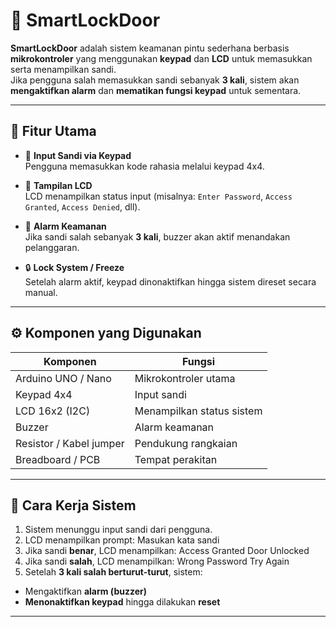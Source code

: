 # 🔐 SmartLockDoor

**SmartLockDoor** adalah sistem keamanan pintu sederhana berbasis **mikrokontroler** yang menggunakan **keypad** dan **LCD** untuk memasukkan serta menampilkan sandi.  
Jika pengguna salah memasukkan sandi sebanyak **3 kali**, sistem akan **mengaktifkan alarm** dan **mematikan fungsi keypad** untuk sementara.

---

## 🚀 Fitur Utama

- 🔢 **Input Sandi via Keypad**  
  Pengguna memasukkan kode rahasia melalui keypad 4x4.

- 💬 **Tampilan LCD**  
  LCD menampilkan status input (misalnya: `Enter Password`, `Access Granted`, `Access Denied`, dll).

- 🚨 **Alarm Keamanan**  
  Jika sandi salah sebanyak **3 kali**, buzzer akan aktif menandakan pelanggaran.

- 🔒 **Lock System / Freeze**  
  Setelah alarm aktif, keypad dinonaktifkan hingga sistem direset secara manual.

---

## ⚙️ Komponen yang Digunakan

| Komponen | Fungsi |
|-----------|--------|
| Arduino UNO / Nano | Mikrokontroler utama |
| Keypad 4x4 | Input sandi |
| LCD 16x2 (I2C) | Menampilkan status sistem |
| Buzzer | Alarm keamanan |
| Resistor / Kabel jumper | Pendukung rangkaian |
| Breadboard / PCB | Tempat perakitan |

---

## 🧠 Cara Kerja Sistem

1. Sistem menunggu input sandi dari pengguna.  
2. LCD menampilkan prompt:  Masukan kata sandi
3. Jika sandi **benar**, LCD menampilkan: Access Granted
Door Unlocked
4. Jika sandi **salah**, LCD menampilkan:  Wrong Password
Try Again
5. Setelah **3 kali salah berturut-turut**, sistem:  
- Mengaktifkan **alarm (buzzer)**  
- **Menonaktifkan keypad** hingga dilakukan **reset**

---
